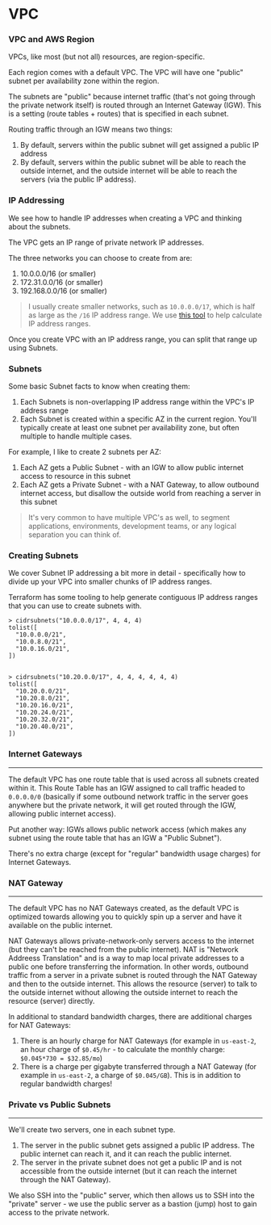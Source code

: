 # VPC

### VPC and AWS Region

VPCs, like most (but not all) resources, are region-specific.

Each region comes with a default VPC. The VPC will have one "public" subnet per availability zone within the region.

The subnets are "public" because internet traffic (that's not going through the private network itself) is routed through an Internet Gateway (IGW). This is a setting (route tables + routes) that is specified in each subnet.

Routing traffic through an IGW means two things:

1. By default, servers within the public subnet will get assigned a public IP address
2. By default, servers within the public subnet will be able to reach the outside internet, and the outside internet will be able to reach the servers (via the public IP address).

### IP Addressing

We see how to handle IP addresses when creating a VPC and thinking about the subnets.

The VPC gets an IP range of private network IP addresses.

The three networks you can choose to create from are:

1. 10.0.0.0/16 (or smaller)
2. 172.31.0.0/16 (or smaller)
3. 192.168.0.0/16 (or smaller)

> I usually create smaller networks, such as `10.0.0.0/17`, which is half as large as the `/16` IP address range. We use [this tool](https://www.davidc.net/sites/default/subnets/subnets.html) to help calculate IP address ranges.

Once you create VPC with an IP address range, you can split that range up using Subnets.

### Subnets

Some basic Subnet facts to know when creating them:

1. Each Subnets is non-overlapping IP address range within the VPC's IP address range
2. Each Subnet is created within a specific AZ in the current region.
You'll typically create at least one subnet per availability zone, but often multiple to handle multiple cases.

For example, I like to create 2 subnets per AZ:

1. Each AZ gets a Public Subnet - with an IGW to allow public internet access to resource in this subnet
2. Each AZ gets a Private Subnet - with a NAT Gateway, to allow outbound internet access, but disallow the outside world from reaching a server in this subnet

> It's very common to have multiple VPC's as well, to segment applications, environments, development teams, or any logical separation you can think of.


### Creating Subnets


We cover Subnet IP addressing a bit more in detail - specifically how to divide up your VPC into smaller chunks of IP address ranges.

Terraform has some tooling to help generate contiguous IP address ranges that you can use to create subnets with.

```
> cidrsubnets("10.0.0.0/17", 4, 4, 4)
tolist([
  "10.0.0.0/21",
  "10.0.8.0/21",
  "10.0.16.0/21",
])
 
 
> cidrsubnets("10.20.0.0/17", 4, 4, 4, 4, 4, 4)
tolist([
  "10.20.0.0/21",
  "10.20.8.0/21",
  "10.20.16.0/21",
  "10.20.24.0/21",
  "10.20.32.0/21",
  "10.20.40.0/21",
])

```

### Internet Gateways
---

The default VPC has one route table that is used across all subnets created within it. This Route Table has an IGW assigned to call traffic headed to `0.0.0.0/0` (basically if some outbound network traffic in the server goes anywhere but the private network, it will get routed through the IGW, allowing public internet access).

Put another way: IGWs allows public network access (which makes any subnet using the route table that has an IGW a "Public Subnet").

There's no extra charge (except for "regular" bandwidth usage charges) for Internet Gateways.

### NAT Gateway
---
The default VPC has no NAT Gateways created, as the default VPC is optimized towards allowing you to quickly spin up a server and have it available on the public internet.

NAT Gateways allows private-network-only servers access to the internet (but they can't be reached from the public internet). NAT is "Network Addreess Translation" and is a way to map local private addresses to a public one before transferring the information. In other words, outbound traffic from a server in a private subnet is routed through the NAT Gateway and then to the outside internet. This allows the resource (server) to talk to the outside internet without allowing the outside internet to reach the resource (server) directly.

In additional to standard bandwidth charges, there are additional charges for NAT Gateways:

1. There is an hourly charge for NAT Gateways (for example in `us-east-2`, an hour charge of `$0.45/hr` - to calculate the monthly charge: `$0.045*730 = $32.85/mo`)
2. There is a charge per gigabyte transferred through a NAT Gateway (for example in `us-east-2`, a charge of `$0.045/GB`). This is in addition to regular bandwidth charges!


### Private vs Public Subnets
---

We'll create two servers, one in each subnet type.

1. The server in the public subnet gets assigned a public IP address. The public internet can reach it, and it can reach the public internet.
2. The server in the private subnet does not get a public IP and is not accessible from the outside internet (but it can reach the internet through the NAT Gateway).

We also SSH into the "public" server, which then allows us to SSH into the "private" server - we use the public server as a bastion (jump) host to gain access to the private network.